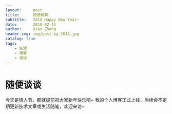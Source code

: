 ```yaml
---
layout:     post
title:      随便聊聊
subtitle:   2018 Happy New Year~ 
date:       2018-02-14
author:     Xiao Zhang
header-img: img/post-bg-2018.jpg
catalog: true
tags:
    - 生活
    - 博客
    - 漫谈
---
```


# 随便谈谈

今天是情人节，那就提前祝大家新年快乐吧~
我的个人博客正式上线，后续会不定期更新技术文章或生活随笔，欢迎来访~
